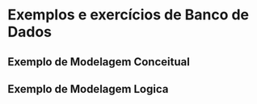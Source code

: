 # Exemplos e exercícios de Banco de Dados

## Exemplo de Modelagem Conceitual


## Exemplo de Modelagem Logica

